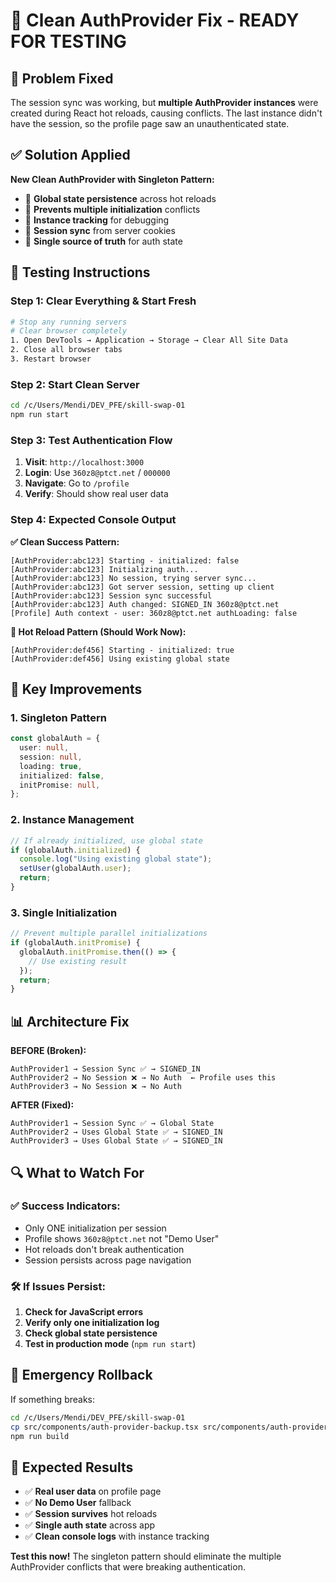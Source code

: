 # 🔧 Clean AuthProvider Fix - READY FOR TESTING

## 🎯 Problem Fixed
The session sync was working, but **multiple AuthProvider instances** were created during React hot reloads, causing conflicts. The last instance didn't have the session, so the profile page saw an unauthenticated state.

## ✅ Solution Applied
**New Clean AuthProvider with Singleton Pattern:**
- 🔄 **Global state persistence** across hot reloads
- 🚫 **Prevents multiple initialization** conflicts  
- 📝 **Instance tracking** for debugging
- 🔄 **Session sync** from server cookies
- 🎯 **Single source of truth** for auth state

## 🧪 Testing Instructions

### **Step 1: Clear Everything & Start Fresh**
```bash
# Stop any running servers
# Clear browser completely
1. Open DevTools → Application → Storage → Clear All Site Data
2. Close all browser tabs
3. Restart browser
```

### **Step 2: Start Clean Server**
```bash
cd /c/Users/Mendi/DEV_PFE/skill-swap-01
npm run start
```

### **Step 3: Test Authentication Flow**
1. **Visit**: `http://localhost:3000`
2. **Login**: Use `360z8@ptct.net` / `000000`  
3. **Navigate**: Go to `/profile`
4. **Verify**: Should show real user data

### **Step 4: Expected Console Output**

**✅ Clean Success Pattern:**
```
[AuthProvider:abc123] Starting - initialized: false
[AuthProvider:abc123] Initializing auth...
[AuthProvider:abc123] No session, trying server sync...
[AuthProvider:abc123] Got server session, setting up client
[AuthProvider:abc123] Session sync successful
[AuthProvider:abc123] Auth changed: SIGNED_IN 360z8@ptct.net
[Profile] Auth context - user: 360z8@ptct.net authLoading: false
```

**🔄 Hot Reload Pattern (Should Work Now):**
```
[AuthProvider:def456] Starting - initialized: true
[AuthProvider:def456] Using existing global state
```

## 🎯 Key Improvements

### **1. Singleton Pattern**
```typescript
const globalAuth = {
  user: null,
  session: null,
  loading: true,
  initialized: false,
  initPromise: null,
};
```

### **2. Instance Management**
```typescript
// If already initialized, use global state
if (globalAuth.initialized) {
  console.log("Using existing global state");
  setUser(globalAuth.user);
  return;
}
```

### **3. Single Initialization**
```typescript
// Prevent multiple parallel initializations
if (globalAuth.initPromise) {
  globalAuth.initPromise.then(() => {
    // Use existing result
  });
  return;
}
```

## 📊 Architecture Fix

**BEFORE (Broken):**
```
AuthProvider1 → Session Sync ✅ → SIGNED_IN
AuthProvider2 → No Session ❌ → No Auth  ← Profile uses this
AuthProvider3 → No Session ❌ → No Auth
```

**AFTER (Fixed):**
```
AuthProvider1 → Session Sync ✅ → Global State
AuthProvider2 → Uses Global State ✅ → SIGNED_IN
AuthProvider3 → Uses Global State ✅ → SIGNED_IN
```

## 🔍 What to Watch For

### **✅ Success Indicators:**
- Only ONE initialization per session
- Profile shows `360z8@ptct.net` not "Demo User"
- Hot reloads don't break authentication
- Session persists across page navigation

### **🛠️ If Issues Persist:**
1. **Check for JavaScript errors**
2. **Verify only one initialization log**
3. **Check global state persistence**
4. **Test in production mode** (`npm run start`)

## 🚨 Emergency Rollback
If something breaks:
```bash
cd /c/Users/Mendi/DEV_PFE/skill-swap-01
cp src/components/auth-provider-backup.tsx src/components/auth-provider.tsx
npm run build
```

## 🎉 Expected Results
- ✅ **Real user data** on profile page
- ✅ **No Demo User** fallback
- ✅ **Session survives** hot reloads
- ✅ **Single auth state** across app
- ✅ **Clean console logs** with instance tracking

**Test this now!** The singleton pattern should eliminate the multiple AuthProvider conflicts that were breaking authentication.
